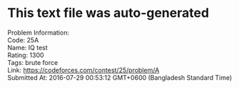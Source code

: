 # This text file was auto-generated  
  
Problem Information:  
Code: 25A  
Name: IQ test  
Rating: 1300  
Tags: brute force  
Link: https://codeforces.com/contest/25/problem/A  
Submitted At: 2016-07-29 00:53:12 GMT+0600 (Bangladesh Standard Time)  
